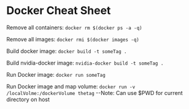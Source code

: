 # Docker Cheat Sheet

Remove all containers: `docker rm $(docker ps -a -q)`

Remove all images: `docker rmi $(docker images -q)`

Build docker image: `docker build -t someTag .`

Build nvidia-docker image: `nvidia-docker build -t someTag .`

Run Docker image: `docker run someTag`

Run Docker image and map volume: `docker run -v /localVolme:/dockerVolume thetag`
--Note: Can use $PWD for current directory on host
